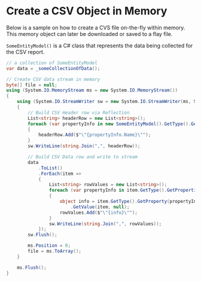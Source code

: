 # Create a CSV Object in Memory
Below is a sample on how to create a CVS file on-the-fly within memory. This memory object can later be downloaded or saved to a flay file.

`SomeEntityModel()` is a C# class that represents the data being collected for the CSV report.

```csharp
// a collection of SomeEntityModel
var data = _someCollectionOfData();

// Create CSV data stream in memory
byte[] file = null;
using (System.IO.MemoryStream ms = new System.IO.MemoryStream())
{
    using (System.IO.StreamWriter sw = new System.IO.StreamWriter(ms, System.Text.Encoding.UTF8))
    {
        // Build CSV Header row via Reflection
        List<string> headerRow = new List<string>();
        foreach (var propertyInfo in new SomeEntityModel().GetType().GetProperties())
        {
            headerRow.Add($"\"{propertyInfo.Name}\"");
        }
        sw.WriteLine(string.Join(",", headerRow));

        // Build CSV Data row and write to stream
        data
            .ToList()
            .ForEach(item =>
            {
                List<string> rowValues = new List<string>();
                foreach (var propertyInfo in item.GetType().GetProperties())
                {
                    object info = item.GetType().GetProperty(propertyInfo.Name)
                        .GetValue(item, null);
                    rowValues.Add($"\"{info}\"");
                }
                sw.WriteLine(string.Join(",", rowValues));
            });
        sw.Flush();

        ms.Position = 0;
        file = ms.ToArray();
    }

    ms.Flush();
}
```